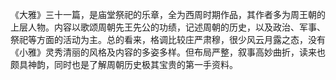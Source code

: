 《大雅》三十一篇，是庙堂祭祀的乐章，全为西周时期作品，其作者多为周王朝的上层人物。内容以歌颂周朝先王先公的功绩，记述周朝的历史，以及政治、军事、祭祀等方面的活动为主。总的看来，格调比较庄严肃穆，很少风云月露之态，没有《小雅》灵秀清丽的风格及内容的多姿多样。但布局严整，叙事高妙曲折，读来也颇具神韵，同时也是了解周朝历史极其宝贵的第一手资料。